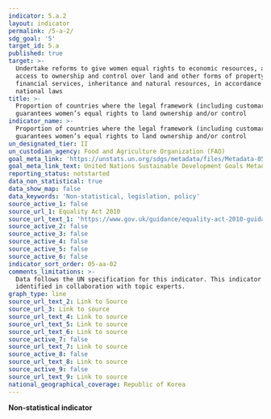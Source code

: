 ```yaml
---
indicator: 5.a.2
layout: indicator
permalink: /5-a-2/
sdg_goal: '5'
target_id: 5.a
published: true
target: >-
  Undertake reforms to give women equal rights to economic resources, as well as
  access to ownership and control over land and other forms of property,
  financial services, inheritance and natural resources, in accordance with
  national laws
title: >-
  Proportion of countries where the legal framework (including customary law)
  guarantees women’s equal rights to land ownership and/or control
indicator_name: >-
  Proportion of countries where the legal framework (including customary law)
  guarantees women’s equal rights to land ownership and/or control
un_designated_tier: II
un_custodian_agency: Food and Agriculture Organization (FAO)
goal_meta_link: 'https://unstats.un.org/sdgs/metadata/files/Metadata-05-0A-02.pdf'
goal_meta_link_text: United Nations Sustainable Development Goals Metadata (PDF 4.0 MB)
reporting_status: notstarted
data_non_statistical: true
data_show_map: false
data_keywords: 'Non-statistical, legislation, policy'
source_active_1: false
source_url_1: Equality Act 2010
source_url_text_1: 'https://www.gov.uk/guidance/equality-act-2010-guidance'
source_active_2: false
source_active_3: false
source_active_4: false
source_active_5: false
source_active_6: false
indicator_sort_order: 05-aa-02
comments_limitations: >-
  Data follows the UN specification for this indicator. This indicator has been
  identified in collaboration with topic experts.
graph_type: line
source_url_text_2: Link to Source
source_url_3: Link to source
source_url_text_4: Link to source
source_url_text_5: Link to source
source_url_text_6: Link to source
source_active_7: false
source_url_text_7: Link to source
source_active_8: false
source_url_text_8: Link to source
source_active_9: false
source_url_text_9: Link to source
national_geographical_coverage: Republic of Korea
---
```

**Non-statistical indicator**